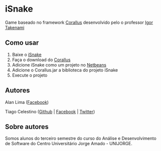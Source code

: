 iSnake
======

Game baseado no framework [Corallus](https://github.com/itakenami/corralus) desenvolvido pelo o professor [Igor Takenami](https://github.com/itakenami)

Como usar
---------

1. Baixe o [iSnake](https://github.com/tcelestino/iSnake/zipball/master)
2. Faça o download do [Corallus](https://github.com/itakenami/corralus/downloads)
3. Adicione iSnake como um projeto no [Netbeans](http://netbeans.org/)
4. Adicione o Corallus.jar a biblioteca do projeto iSnake
5. Execute o projeto

Autores
-------

Alan Lima ([Facebook](https://www.facebook.com/alan.makau))

Tiago Celestino ([Github](http://github.com/tcelestino) | [Facebook](https://www.facebook.com/tcelestino) | [Twitter](http://twitter.com/tcelestino))

Sobre autores
-------------

Somos alunos do terceiro semestre do curso do Análise e Desenvolvimento de Software do Centro Universitário Jorge Amado - UNIJORGE.
